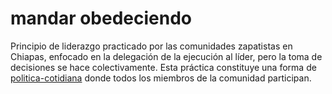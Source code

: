# mandar obedeciendo

Principio de liderazgo practicado por las comunidades zapatistas en Chiapas, enfocado en la delegación de la ejecución al líder, pero la toma de decisiones se hace colectivamente. Esta práctica constituye una forma de [politica-cotidiana](politica-cotidiana.md) donde todos los miembros de la comunidad participan.
